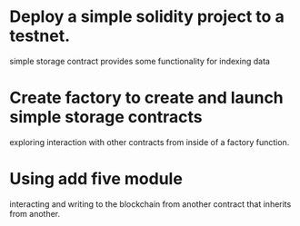 # Deploy a simple solidity project to a testnet. 
simple storage contract provides some functionality for indexing data

# Create factory to create and launch simple storage contracts
exploring interaction with other contracts from inside of a factory function. 

# Using add five module
interacting and writing to the blockchain from another contract that inherits from another. 
